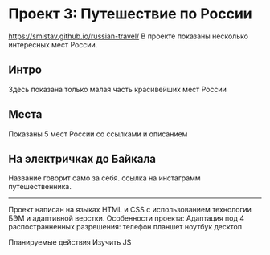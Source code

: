 # Проект 3: Путешествие по России
https://smistav.github.io/russian-travel/
В проекте показаны несколько интересных мест России.
## Интро

Здесь показана только малая часть красивейших мест России

## Места

Показаны 5 мест России со ссылками и описанием

## На электричках до Байкала

Название говорит само за себя. ссылка на инстаграмм путешественника.
____
Проект написан на языках HTML и CSS с использованием технологии БЭМ и адаптивной верстки.
Особенности проекта:
Адаптация под 4 распостранненных разрешения:
телефон
планшет
ноутбук 
десктоп

Планируемые действия
Изучить JS

